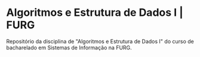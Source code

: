 # Algoritmos e Estrutura de Dados I | FURG
Repositório da disciplina de "Algoritmos e Estrutura de Dados I" do curso de bacharelado em Sistemas de Informação na FURG.
